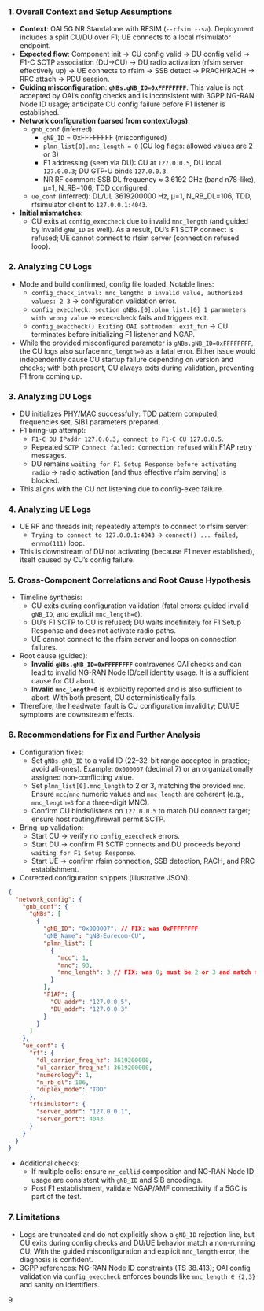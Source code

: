 ### 1. Overall Context and Setup Assumptions
- **Context**: OAI 5G NR Standalone with RFSIM (`--rfsim --sa`). Deployment includes a split CU/DU over F1; UE connects to a local rfsimulator endpoint.
- **Expected flow**: Component init → CU config valid → DU config valid → F1-C SCTP association (DU→CU) → DU radio activation (rfsim server effectively up) → UE connects to rfsim → SSB detect → PRACH/RACH → RRC attach → PDU session.
- **Guiding misconfiguration**: **`gNBs.gNB_ID=0xFFFFFFFF`**. This value is not accepted by OAI’s config checks and is inconsistent with 3GPP NG-RAN Node ID usage; anticipate CU config failure before F1 listener is established.
- **Network configuration (parsed from context/logs)**:
  - `gnb_conf` (inferred):
    - `gNB_ID` = 0xFFFFFFFF (misconfigured)
    - `plmn_list[0].mnc_length = 0` (CU log flags: allowed values are 2 or 3)
    - F1 addressing (seen via DU): CU at `127.0.0.5`, DU local `127.0.0.3`; DU GTP-U binds `127.0.0.3`.
    - NR RF common: SSB DL frequency ≈ 3.6192 GHz (band n78-like), μ=1, N_RB=106, TDD configured.
  - `ue_conf` (inferred): DL/UL 3619200000 Hz, μ=1, N_RB_DL=106, TDD, rfsimulator client to `127.0.0.1:4043`.
- **Initial mismatches**:
  - CU exits at `config_execcheck` due to invalid `mnc_length` (and guided by invalid `gNB_ID` as well). As a result, DU’s F1 SCTP connect is refused; UE cannot connect to rfsim server (connection refused loop).

### 2. Analyzing CU Logs
- Mode and build confirmed, config file loaded. Notable lines:
  - `config_check_intval: mnc_length: 0 invalid value, authorized values: 2 3` → configuration validation error.
  - `config_execcheck: section gNBs.[0].plmn_list.[0] 1 parameters with wrong value` → exec-check fails and triggers exit.
  - `config_execcheck() Exiting OAI softmodem: exit_fun` → CU terminates before initializing F1 listener and NGAP.
- While the provided misconfigured parameter is `gNBs.gNB_ID=0xFFFFFFFF`, the CU logs also surface `mnc_length=0` as a fatal error. Either issue would independently cause CU startup failure depending on version and checks; with both present, CU always exits during validation, preventing F1 from coming up.

### 3. Analyzing DU Logs
- DU initializes PHY/MAC successfully: TDD pattern computed, frequencies set, SIB1 parameters prepared.
- F1 bring-up attempt:
  - `F1-C DU IPaddr 127.0.0.3, connect to F1-C CU 127.0.0.5`.
  - Repeated `SCTP Connect failed: Connection refused` with F1AP retry messages.
  - DU remains `waiting for F1 Setup Response before activating radio` → radio activation (and thus effective rfsim serving) is blocked.
- This aligns with the CU not listening due to config-exec failure.

### 4. Analyzing UE Logs
- UE RF and threads init; repeatedly attempts to connect to rfsim server:
  - `Trying to connect to 127.0.0.1:4043` → `connect() ... failed, errno(111)` loop.
- This is downstream of DU not activating (because F1 never established), itself caused by CU’s config failure.

### 5. Cross-Component Correlations and Root Cause Hypothesis
- Timeline synthesis:
  - CU exits during configuration validation (fatal errors: guided invalid `gNB_ID`, and explicit `mnc_length=0`).
  - DU’s F1 SCTP to CU is refused; DU waits indefinitely for F1 Setup Response and does not activate radio paths.
  - UE cannot connect to the rfsim server and loops on connection failures.
- Root cause (guided):
  - **Invalid `gNBs.gNB_ID=0xFFFFFFFF`** contravenes OAI checks and can lead to invalid NG-RAN Node ID/cell identity usage. It is a sufficient cause for CU abort.
  - **Invalid `mnc_length=0`** is explicitly reported and is also sufficient to abort. With both present, CU deterministically fails.
- Therefore, the headwater fault is CU configuration invalidity; DU/UE symptoms are downstream effects.

### 6. Recommendations for Fix and Further Analysis
- Configuration fixes:
  - Set `gNBs.gNB_ID` to a valid ID (22–32-bit range accepted in practice; avoid all-ones). Example: `0x000007` (decimal 7) or an organizationally assigned non-conflicting value.
  - Set `plmn_list[0].mnc_length` to 2 or 3, matching the provided `mnc`. Ensure `mcc`/`mnc` numeric values and `mnc_length` are coherent (e.g., `mnc_length=3` for a three-digit MNC).
  - Confirm CU binds/listens on `127.0.0.5` to match DU connect target; ensure host routing/firewall permit SCTP.
- Bring-up validation:
  - Start CU → verify no `config_execcheck` errors.
  - Start DU → confirm F1 SCTP connects and DU proceeds beyond `waiting for F1 Setup Response`.
  - Start UE → confirm rfsim connection, SSB detection, RACH, and RRC establishment.
- Corrected configuration snippets (illustrative JSON):

```json
{
  "network_config": {
    "gnb_conf": {
      "gNBs": [
        {
          "gNB_ID": "0x000007", // FIX: was 0xFFFFFFFF
          "gNB_Name": "gNB-Eurecom-CU",
          "plmn_list": [
            {
              "mcc": 1,
              "mnc": 93,
              "mnc_length": 3 // FIX: was 0; must be 2 or 3 and match mnc digits
            }
          ],
          "F1AP": {
            "CU_addr": "127.0.0.5",
            "DU_addr": "127.0.0.3"
          }
        }
      ]
    },
    "ue_conf": {
      "rf": {
        "dl_carrier_freq_hz": 3619200000,
        "ul_carrier_freq_hz": 3619200000,
        "numerology": 1,
        "n_rb_dl": 106,
        "duplex_mode": "TDD"
      },
      "rfsimulator": {
        "server_addr": "127.0.0.1",
        "server_port": 4043
      }
    }
  }
}
```

- Additional checks:
  - If multiple cells: ensure `nr_cellid` composition and NG-RAN Node ID usage are consistent with `gNB_ID` and SIB encodings.
  - Post F1 establishment, validate NGAP/AMF connectivity if a 5GC is part of the test.

### 7. Limitations
- Logs are truncated and do not explicitly show a `gNB_ID` rejection line, but CU exits during config checks and DU/UE behavior match a non-running CU. With the guided misconfiguration and explicit `mnc_length` error, the diagnosis is confident.
- 3GPP references: NG-RAN Node ID constraints (TS 38.413); OAI config validation via `config_execcheck` enforces bounds like `mnc_length ∈ {2,3}` and sanity on identifiers.

9